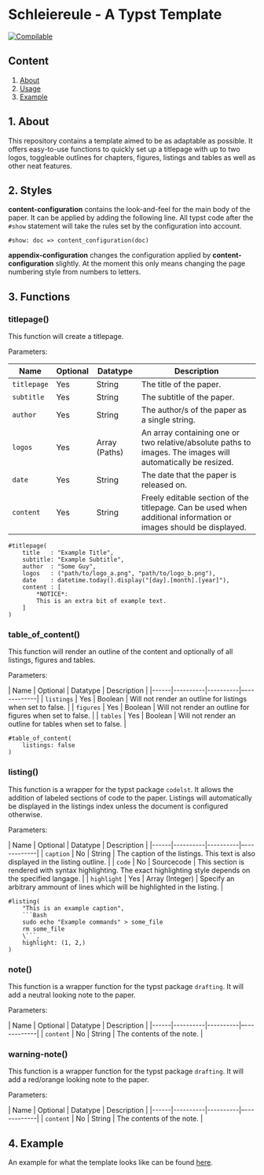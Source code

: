 # Schleiereule - A Typst Template

[![Compilable](https://github.com/B1TC0R3/typst_schleiereule/actions/workflows/compile_typst_doc.yml/badge.svg)](https://github.com/B1TC0R3/typst_schleiereule/actions/workflows/compile_typst_doc.yml)

## Content

1. [About](#about)
2. [Usage](#usage)
3. [Example](#example)

## 1. About

This repository contains a template aimed to be as adaptable as possible.
It offers easy-to-use functions to quickly set up a titlepage with up to two logos, toggleable outlines for chapters,
figures, listings and tables as well as other neat features.

## 2. Styles

**content-configuration** contains the look-and-feel for the main body of the paper.
It can be applied by adding the following line.
All typst code after the `#show` statement will take the rules set by the configuration into account.

```
#show: doc => content_configuration(doc)
```

**appendix-configuration** changes the configuration applied by **content-configuration**
slightly. At the moment this only means changing the page numbering style from numbers to letters.

## 3. Functions

### titlepage()

This function will create a titlepage.

Parameters:

| Name | Optional | Datatype | Description |
|------|----------|----------|-------------|
| `titlepage` | Yes | String | The title of the paper. |
| `subtitle`  | Yes | String | The subtitle of the paper. |
| `author`    | Yes | String | The author/s of the paper as a single string. |
| `logos`     | Yes | Array (Paths) | An array containing one or two relative/absolute paths to images. The images will automatically be resized. |
| `date` | Yes | String | The date that the paper is released on. |
| `content` | Yes | String | Freely editable section of the titlepage. Can be used when additional information or images should be displayed. |


```typst
#titlepage(
    title   : "Example Title",
    subtitle: "Example Subtitle",
    author  : "Some Guy",
    logos   : ("path/to/logo_a.png", "path/to/logo_b.png"),
    date    : datetime.today().display("[day].[month].[year]"),
    content : [
        *NOTICE*:
        This is an extra bit of example text.
    ]
)
```

### table\_of\_content()

This function will render an outline of the content and optionally of all listings, figures and tables.

Parameters:


| Name | Optional | Datatype | Description |
|------|----------|----------|–------------|
| `listings` | Yes | Boolean | Will not render an outline for listings when set to false. |
| `figures` | Yes | Boolean | Will not render an outline for figures when set to false. |
| `tables` | Yes | Boolean | Will not render an outline for tables when set to false. |

```typst
#table_of_content(
    listings: false
)
```

### listing()

This function is a wrapper for the typst package `codelst`.
It allows the addition of labeled sections of code to the paper.
Listings will automatically be displayed in the listings index unless the document
is configured otherwise.

Parameters:

| Name | Optional | Datatype | Description |
|------|----------|----------|–------------|
| `caption` | No | String | The caption of the listings. This text is also displayed in the listing outline. |
| `code` | No | Sourcecode | This section is rendered with syntax highlighting. The exact highlighting style depends on the specified langage. |
| `highlight` | Yes | Array (Integer) | Specify an arbitrary ammount of lines which will be highlighted in the listing. |

```typst
#listing(
    "This is an example caption",
    ```Bash
    sudo echo "Example commands" > some_file
    rm some_file
    \```,
    highlight: (1, 2,)
)
```

### note()

This function is a wrapper function for the typst package `drafting`.
It will add a neutral looking note to the paper.

Parameters: 

| Name | Optional | Datatype | Description |
|------|----------|----------|–------------|
| `content` | No | String | The contents of the note. |

### warning-note()

This function is a wrapper function for the typst package `drafting`.
It will add a red/orange looking note to the paper.

Parameters: 

| Name | Optional | Datatype | Description |
|------|----------|----------|–------------|
| `content` | No | String | The contents of the note. |
 

## 4. Example

An example for what the template looks like can be found [here](./example.pdf).
